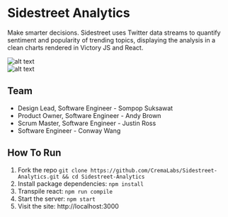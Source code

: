 # Sidestreet Analytics
Make smarter decisions. Sidestreet uses Twitter data streams to quantify sentiment and popularity of trending topics, displaying the analysis in a clean charts rendered in Victory JS and React. <br/>

![alt text](.client/www/assets/screenshots/Sidestreet-1.png "Dashboard") <br/>
![alt text](.client/www/assets/screenshots/Sidestreet-2.png "Sidebar") <br/>

## Team
* Design Lead, Software Engineer  - Sompop Suksawat
* Product Owner, Software Engineer - Andy Brown
* Scrum Master, Software Engineer - Justin Ross
* Software Engineer - Conway Wang

## How To Run

1. Fork the repo `git clone https://github.com/CremaLabs/Sidestreet-Analytics.git && cd Sidestreet-Analytics`
2. Install package dependencies: `npm install`
3. Transpile react: `npm run compile`
4. Start the server: `npm start`
5. Visit the site: http://localhost:3000

